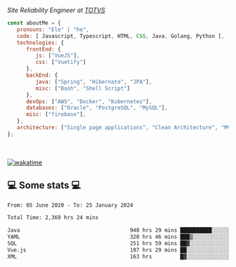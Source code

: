 <p><em>Site Reliability Engineer at <a href="https://www.totvs.com/">TOTVS</a></br>
</em></p>


```javascript
const aboutMe = {
   pronouns: "Ele" | "he",
   code: [ Javascript, Typescript, HTML, CSS, Java, Golang, Python ],
   technologies: {
      frontEnd: {
         js: ["VueJS"],
         css: ["Vuetify"]
      },
      backEnd: {
         java: ["Spring", "Hibernate", "JPA"],
         misc: ["Bash", "Shell Script"]
      },
      devOps: ["AWS", "Docker", "Kubernetes"],
      databases: ["Oracle", "PostgreSQL", "MySQL"],
      misc: ["firebase"],
   },
   architecture: ["Single page applications", "Clean Architecture", "MVC", "Microservices"],
};
```
</br></br>
[![wakatime](https://wakatime.com/badge/user/a3a8ed06-d304-4d6b-bc86-4adc418cdea7.svg)](https://wakatime.com/@a3a8ed06-d304-4d6b-bc86-4adc418cdea7)
<h2>💻 Some stats 💻</h2>

<!--START_SECTION:waka-->

```txt
From: 05 June 2020 - To: 25 January 2024

Total Time: 2,369 hrs 24 mins

Java                                   940 hrs 29 mins ██████████░░░░░░░░░░░░░░░   39.69 %
YAML                                   320 hrs 46 mins ███▒░░░░░░░░░░░░░░░░░░░░░   13.54 %
SQL                                    251 hrs 59 mins ██▓░░░░░░░░░░░░░░░░░░░░░░   10.64 %
Vue.js                                 197 hrs 29 mins ██░░░░░░░░░░░░░░░░░░░░░░░   08.33 %
XML                                    163 hrs         █▓░░░░░░░░░░░░░░░░░░░░░░░   06.88 %
```

<!--END_SECTION:waka-->
